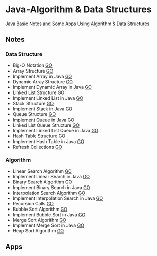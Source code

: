 # Java-Algorithm & Data Structures
Java Basic Notes and Some Apps Using Algorithm &amp; Data Structures

## Notes
### Data Structure
  * Big-O Notation [GO](https://github.com/HopeMashal/Java-Algorithm---Data-Structures/blob/master/Notes/DataStructure/Big-O_Notation.txt)
  * Array Structure [GO](https://github.com/HopeMashal/Java-Algorithm---Data-Structures/blob/master/Notes/DataStructure/Array_Structure.txt)
  * Implement Array in Java [GO](https://github.com/HopeMashal/Java-Algorithm---Data-Structures/blob/master/Notes/DataStructure/ImplementArray/Implement_Array.java)
  * Dynamic Array Structure [GO](https://github.com/HopeMashal/Java-Algorithm---Data-Structures/blob/master/Notes/DataStructure/DynamicArrayStructure.txt)
  * Implement Dynamic Array in Java [GO](https://github.com/HopeMashal/Java-Algorithm---Data-Structures/blob/master/Notes/DataStructure/ImplementArray/Implement_Dynamic.java)
  * Linked List Structure [GO](https://github.com/HopeMashal/Java-Algorithm---Data-Structures/blob/master/Notes/DataStructure/Linked_List_Structure.txt)
  * Implement Linked List in Java [GO](https://github.com/HopeMashal/Java-Algorithm---Data-Structures/blob/master/Notes/DataStructure/ImplementArray/Implement_Linked.java)
  * Stack Structure [GO](https://github.com/HopeMashal/Java-Algorithm---Data-Structures/blob/master/Notes/DataStructure/Stack_Structure.txt)
  * Implement Stack in Java [GO](https://github.com/HopeMashal/Java-Algorithm---Data-Structures/blob/master/Notes/DataStructure/ImplementArray/Implement_Stack.java)
  * Queue Structure [GO](https://github.com/HopeMashal/Java-Algorithm---Data-Structures/blob/master/Notes/DataStructure/Queue_Structure.txt)
  * Implement Queue in Java [GO](https://github.com/HopeMashal/Java-Algorithm---Data-Structures/blob/master/Notes/DataStructure/ImplementArray/Implement_Queue.java)
  * Linked List Queue Structure [GO](https://github.com/HopeMashal/Java-Algorithm---Data-Structures/blob/master/Notes/DataStructure/Linked_Queue_Structure.txt)
  * Implement Linked List Queue in Java [GO](https://github.com/HopeMashal/Java-Algorithm---Data-Structures/blob/master/Notes/DataStructure/ImplementArray/Implement_Linked_Queue.java)
  * Hash Table Structure [GO](https://github.com/HopeMashal/Java-Algorithm---Data-Structures/blob/master/Notes/DataStructure/Hash_Table_Structure.txt)
  * Implement Hash Table in Java [GO](https://github.com/HopeMashal/Java-Algorithm---Data-Structures/blob/master/Notes/DataStructure/ImplementArray/Implement_Hash_Table.java)
  * Refresh Collections [GO](https://github.com/HopeMashal/Java-Algorithm---Data-Structures/blob/master/Notes/DataStructure/Refresh_Collections.java)

### Algorithm
  * Linear Search Algorithm [GO](https://github.com/HopeMashal/Java-Algorithm---Data-Structures/blob/master/Notes/Algorithm/Linear_Search.txt)
  * Implement Linear Search in Java [GO](https://github.com/HopeMashal/Java-Algorithm---Data-Structures/blob/master/Notes/Algorithm/Implementation/LinearSearch.java)
  * Binary Search Algorithm [GO](https://github.com/HopeMashal/Java-Algorithm---Data-Structures/blob/master/Notes/Algorithm/Binary_Search.txt)
  * Implement Binary Search in Java [GO](https://github.com/HopeMashal/Java-Algorithm---Data-Structures/blob/master/Notes/Algorithm/Implementation/BinarySearch.java)
  * Interpolation Search Algorithm [GO](https://github.com/HopeMashal/Java-Algorithm---Data-Structures/blob/master/Notes/Algorithm/Interpolation_Search.txt)
  * Implement Interpolation Search in Java [GO](https://github.com/HopeMashal/Java-Algorithm---Data-Structures/blob/master/Notes/Algorithm/Implementation/InterpolationSearch.java)
  * Recursion Calls [GO](https://github.com/HopeMashal/Java-Algorithm---Data-Structures/blob/master/Notes/Algorithm/Recursion_Calls.txt)
  * Bubble Sort Algorithm [GO](https://github.com/HopeMashal/Java-Algorithm---Data-Structures/blob/master/Notes/Algorithm/Bubble_Sort.txt)
  * Implement Bubble Sort in Java [GO](https://github.com/HopeMashal/Java-Algorithm---Data-Structures/blob/master/Notes/Algorithm/Implementation/Bubble_Sort.java)
  * Merge Sort Algorithm [GO](https://github.com/HopeMashal/Java-Algorithm---Data-Structures/blob/master/Notes/Algorithm/Merge_Sort.txt)
  * Implement Merge Sort in Java [GO](https://github.com/HopeMashal/Java-Algorithm---Data-Structures/blob/master/Notes/Algorithm/Implementation/Merge_Sort.java)
  * Heap Sort Algorithm [GO](https://github.com/HopeMashal/Java-Algorithm---Data-Structures/blob/master/Notes/Algorithm/Heap_Sort.txt)

## Apps

